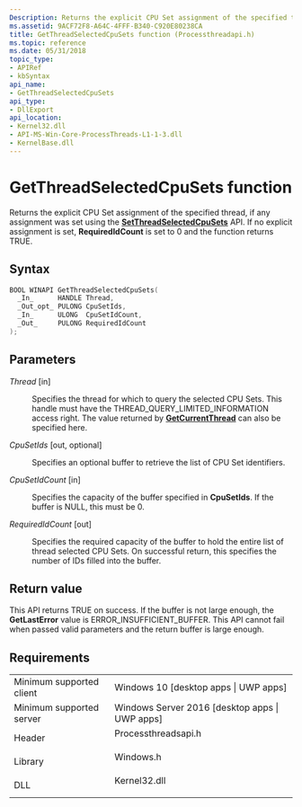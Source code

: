 ```yaml
---
Description: Returns the explicit CPU Set assignment of the specified thread, if any assignment was set using the SetThreadSelectedCpuSets API. If no explicit assignment is set, RequiredIdCount is set to 0 and the function returns TRUE.
ms.assetid: 9ACF72F8-A64C-4FFF-B340-C920E80238CA
title: GetThreadSelectedCpuSets function (Processthreadapi.h)
ms.topic: reference
ms.date: 05/31/2018
topic_type:
- APIRef
- kbSyntax
api_name:
- GetThreadSelectedCpuSets
api_type:
- DllExport
api_location:
- Kernel32.dll
- API-MS-Win-Core-ProcessThreads-L1-1-3.dll
- KernelBase.dll
---
```


# GetThreadSelectedCpuSets function

Returns the explicit CPU Set assignment of the specified thread, if any assignment was set using the [**SetThreadSelectedCpuSets**](setthreadselectedcpusets.md) API. If no explicit assignment is set, **RequiredIdCount** is set to 0 and the function returns TRUE.

## Syntax


```C++
BOOL WINAPI GetThreadSelectedCpuSets(
  _In_      HANDLE Thread,
  _Out_opt_ PULONG CpuSetIds,
  _In_      ULONG  CpuSetIdCount,
  _Out_     PULONG RequiredIdCount
);
```



## Parameters

<dl> <dt>

*Thread* \[in\]
</dt> <dd>

Specifies the thread for which to query the selected CPU Sets. This handle must have the THREAD\_QUERY\_LIMITED\_INFORMATION access right. The value returned by [**GetCurrentThread**](https://msdn.microsoft.com/library/ms683182(v=VS.85).aspx) can also be specified here.

</dd> <dt>

*CpuSetIds* \[out, optional\]
</dt> <dd>

Specifies an optional buffer to retrieve the list of CPU Set identifiers.

</dd> <dt>

*CpuSetIdCount* \[in\]
</dt> <dd>

Specifies the capacity of the buffer specified in **CpuSetIds**. If the buffer is NULL, this must be 0.

</dd> <dt>

*RequiredIdCount* \[out\]
</dt> <dd>

Specifies the required capacity of the buffer to hold the entire list of thread selected CPU Sets. On successful return, this specifies the number of IDs filled into the buffer.

</dd> </dl>

## Return value

This API returns TRUE on success. If the buffer is not large enough, the **GetLastError** value is ERROR\_INSUFFICIENT\_BUFFER. This API cannot fail when passed valid parameters and the return buffer is large enough.

## Requirements



|                                     |                                                                                               |
|-------------------------------------|-----------------------------------------------------------------------------------------------|
| Minimum supported client<br/> | Windows 10 \[desktop apps \| UWP apps\]<br/>                                            |
| Minimum supported server<br/> | Windows Server 2016 \[desktop apps \| UWP apps\]<br/>                                   |
| Header<br/>                   | <dl> <dt>Processthreadsapi.h</dt> </dl> |
| Library<br/>                  | <dl> <dt>Windows.h</dt> </dl>          |
| DLL<br/>                      | <dl> <dt>Kernel32.dll</dt> </dl>       |



 

 




